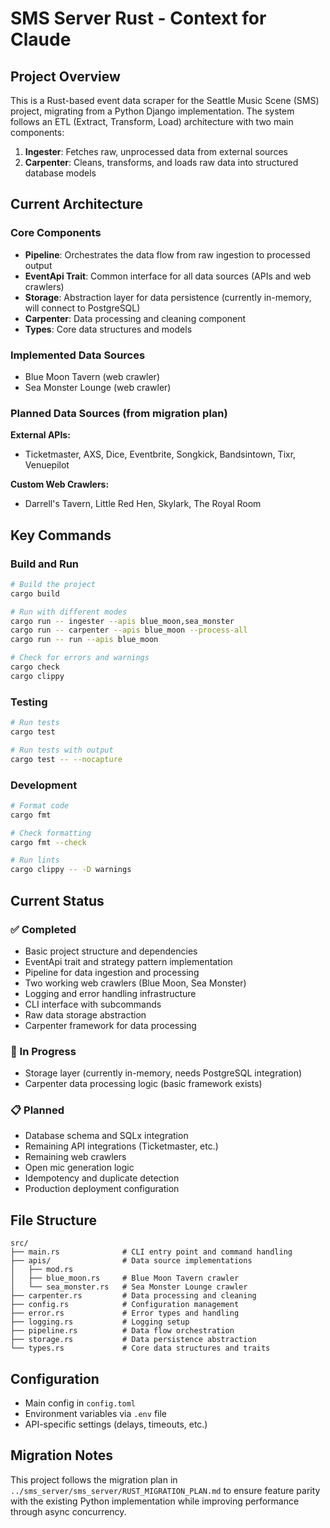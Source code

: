 # SMS Server Rust - Context for Claude

## Project Overview
This is a Rust-based event data scraper for the Seattle Music Scene (SMS) project, migrating from a Python Django implementation. The system follows an ETL (Extract, Transform, Load) architecture with two main components:

1. **Ingester**: Fetches raw, unprocessed data from external sources
2. **Carpenter**: Cleans, transforms, and loads raw data into structured database models

## Current Architecture

### Core Components
- **Pipeline**: Orchestrates the data flow from raw ingestion to processed output
- **EventApi Trait**: Common interface for all data sources (APIs and web crawlers)
- **Storage**: Abstraction layer for data persistence (currently in-memory, will connect to PostgreSQL)
- **Carpenter**: Data processing and cleaning component
- **Types**: Core data structures and models

### Implemented Data Sources
- Blue Moon Tavern (web crawler)
- Sea Monster Lounge (web crawler)

### Planned Data Sources (from migration plan)
**External APIs:**
- Ticketmaster, AXS, Dice, Eventbrite, Songkick, Bandsintown, Tixr, Venuepilot

**Custom Web Crawlers:**
- Darrell's Tavern, Little Red Hen, Skylark, The Royal Room

## Key Commands

### Build and Run
```bash
# Build the project
cargo build

# Run with different modes
cargo run -- ingester --apis blue_moon,sea_monster
cargo run -- carpenter --apis blue_moon --process-all
cargo run -- run --apis blue_moon

# Check for errors and warnings
cargo check
cargo clippy
```

### Testing
```bash
# Run tests
cargo test

# Run tests with output
cargo test -- --nocapture
```

### Development
```bash
# Format code
cargo fmt

# Check formatting
cargo fmt --check

# Run lints
cargo clippy -- -D warnings
```

## Current Status

### ✅ Completed
- Basic project structure and dependencies
- EventApi trait and strategy pattern implementation
- Pipeline for data ingestion and processing
- Two working web crawlers (Blue Moon, Sea Monster)
- Logging and error handling infrastructure
- CLI interface with subcommands
- Raw data storage abstraction
- Carpenter framework for data processing

### 🚧 In Progress
- Storage layer (currently in-memory, needs PostgreSQL integration)
- Carpenter data processing logic (basic framework exists)

### 📋 Planned
- Database schema and SQLx integration
- Remaining API integrations (Ticketmaster, etc.)
- Remaining web crawlers
- Open mic generation logic
- Idempotency and duplicate detection
- Production deployment configuration

## File Structure
```
src/
├── main.rs              # CLI entry point and command handling
├── apis/                # Data source implementations
│   ├── mod.rs
│   ├── blue_moon.rs     # Blue Moon Tavern crawler
│   └── sea_monster.rs   # Sea Monster Lounge crawler
├── carpenter.rs         # Data processing and cleaning
├── config.rs            # Configuration management
├── error.rs             # Error types and handling
├── logging.rs           # Logging setup
├── pipeline.rs          # Data flow orchestration
├── storage.rs           # Data persistence abstraction
└── types.rs             # Core data structures and traits
```

## Configuration
- Main config in `config.toml`
- Environment variables via `.env` file
- API-specific settings (delays, timeouts, etc.)

## Migration Notes
This project follows the migration plan in `../sms_server/sms_server/RUST_MIGRATION_PLAN.md` to ensure feature parity with the existing Python implementation while improving performance through async concurrency.